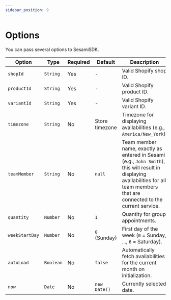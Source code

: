 ```yaml
---
sidebar_position: 9
---
```


# Options

You can pass several options to SesamiSDK.

| Option         | Type      | Required | Default        | Description                                                                                                                                                                        |
| -------------- | --------- | -------- | -------------- | ---------------------------------------------------------------------------------------------------------------------------------------------------------------------------------- |
| `shopId`       | `String`  | Yes      | -              | Valid Shopify shop ID.                                                                                                                                                             |
| `productId`    | `String`  | Yes      | -              | Valid Shopify product ID.                                                                                                                                                          |
| `variantId`    | `String`  | Yes      | -              | Valid Shopify variant ID.                                                                                                                                                          |
| `timezone`     | `String`  | No       | Store timezone | Timezone for displaying availabilities (e.g., `America/New_York`).                                                                                                                 |
| `teamMember`   | `String`  | No       | `null`         | Team member name, exactly as entered in Sesami (e.g., `John Smith`), this will result in displaying availabilities for all team members that are connected to the current service. |
| `quantity`     | `Number`  | No       | `1`            | Quantity for group appointments.                                                                                                                                                   |
| `weekStartDay` | `Number`  | No       | `0` (Sunday)   | First day of the week (`0` = Sunday, ..., `6` = Saturday).                                                                                                                         |
| `autoLoad`     | `Boolean` | No       | `false`        | Automatically fetch availabilities for the current month on initialization.                                                                                                        |
| `now`          | `Date`    | No       | `new Date()`   | Currently selected date.                                                                                                                                                           |